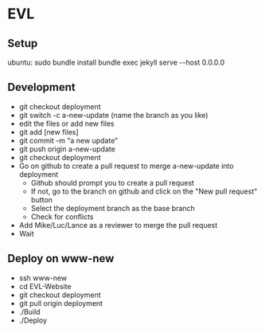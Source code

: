 # EVL

## Setup

ubuntu:
  sudo bundle install
  bundle exec jekyll serve --host 0.0.0.0

## Development

- git checkout deployment
- git switch -c a-new-update  (name the branch as you like)
- edit the files or add new files
- git add [new files]
- git commit -m "a new update"
- git push origin a-new-update
- git checkout deployment
- Go on github to create a pull request to merge a-new-update into deployment
  - Github should prompt you to create a pull request
  - If not, go to the branch on github and click on the "New pull request" button
  - Select the deployment branch as the base branch
  - Check for conflicts
- Add Mike/Luc/Lance as a reviewer to merge the pull request
- Wait

## Deploy on www-new

- ssh www-new
- cd EVL-Website
- git checkout deployment
- git pull origin deployment
- ./Build
- ./Deploy
